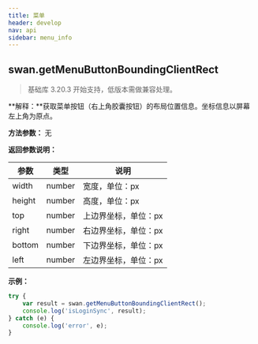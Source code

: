 ```yaml
---
title: 菜单
header: develop
nav: api
sidebar: menu_info
---
```



## swan.getMenuButtonBoundingClientRect

> 基础库 3.20.3 开始支持，低版本需做兼容处理。

**解释：**获取菜单按钮（右上角胶囊按钮）的布局位置信息。坐标信息以屏幕左上角为原点。

**方法参数：** 无

**返回参数说明：**

|参数 | 类型 | 说明|
|---- | ---- | ---- |
|width  |  number | 宽度，单位：px  |
|height  |  number | 高度，单位：px |
|top  |  number | 上边界坐标，单位：px  |
|right  |  number | 右边界坐标，单位：px  |
|bottom  |  number | 下边界坐标，单位：px  |
|left  |  number | 左边界坐标，单位：px  |

**示例：**

```js
try {
    var result = swan.getMenuButtonBoundingClientRect();
    console.log('isLoginSync', result);
} catch (e) {
    console.log('error', e);
}
```